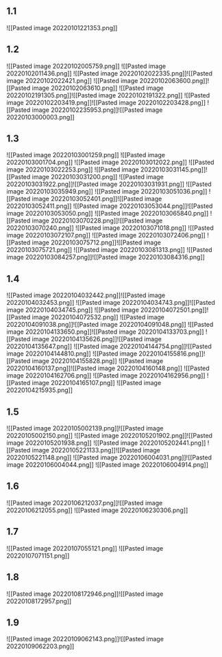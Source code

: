 1.1
---
![[Pasted image 20220101221353.png]]

1.2
---
![[Pasted image 20220102005759.png]]
![[Pasted image 20220102011436.png]]
![[Pasted image 20220102022335.png]]![[Pasted image 20220102022421.png]]
![[Pasted image 20220102063600.png]]![[Pasted image 20220102063610.png]]
![[Pasted image 20220102191305.png]]![[Pasted image 20220102191322.png]]
![[Pasted image 20220102203419.png]]![[Pasted image 20220102203428.png]]
![[Pasted image 20220102235953.png]]![[Pasted image 20220103000003.png]]

1.3
---

![[Pasted image 20220103001259.png]]
![[Pasted image 20220103001704.png]]
![[Pasted image 20220103012022.png]]
![[Pasted image 20220103022253.png]]
![[Pasted image 20220103031145.png]]![[Pasted image 20220103031200.png]]
![[Pasted image 20220103031922.png]]![[Pasted image 20220103031931.png]]
![[Pasted image 20220103035949.png]]
![[Pasted image 20220103051036.png]]
![[Pasted image 20220103052401.png]]![[Pasted image 20220103052411.png]]
![[Pasted image 20220103053044.png]]![[Pasted image 20220103053050.png]]
![[Pasted image 20220103065840.png]]
![[Pasted image 20220103070228.png]]![[Pasted image 20220103070240.png]]
![[Pasted image 20220103071018.png]]
![[Pasted image 20220103072107.png]]
![[Pasted image 20220103072406.png]]
![[Pasted image 20220103075712.png]]![[Pasted image 20220103075721.png]]
![[Pasted image 20220103081313.png]]
![[Pasted image 20220103084257.png]]![[Pasted image 20220103084316.png]]

1.4
---
![[Pasted image 20220104032442.png]]![[Pasted image 20220104032453.png]]
![[Pasted image 20220104034743.png]]![[Pasted image 20220104034745.png]]
![[Pasted image 20220104072501.png]]![[Pasted image 20220104072532.png]]
![[Pasted image 20220104091038.png]]![[Pasted image 20220104091048.png]]
![[Pasted image 20220104133650.png]]![[Pasted image 20220104133703.png]]
![[Pasted image 20220104135626.png]]![[Pasted image 20220104135647.png]]
![[Pasted image 20220104144754.png]]![[Pasted image 20220104144810.png]]
![[Pasted image 20220104155816.png]]![[Pasted image 20220104155828.png]]
![[Pasted image 20220104160137.png]]![[Pasted image 20220104160148.png]]
![[Pasted image 20220104162706.png]]
![[Pasted image 20220104162956.png]]
![[Pasted image 20220104165107.png]]
![[Pasted image 20220104215935.png]]

1.5
---
![[Pasted image 20220105002139.png]]![[Pasted image 20220105002150.png]]
![[Pasted image 20220105201902.png]]![[Pasted image 20220105201938.png]]
![[Pasted image 20220105202441.png]]
![[Pasted image 20220105221133.png]]![[Pasted image 20220105221148.png]]
![[Pasted image 20220106004031.png]]![[Pasted image 20220106004044.png]]
![[Pasted image 20220106004914.png]]

1.6
---
![[Pasted image 20220106212037.png]]![[Pasted image 20220106212055.png]]
![[Pasted image 20220106230306.png]]

1.7
---
![[Pasted image 20220107055121.png]]
![[Pasted image 20220107071151.png]]

1.8
---
![[Pasted image 20220108172946.png]]![[Pasted image 20220108172957.png]]

1.9
---
![[Pasted image 20220109062143.png]]![[Pasted image 20220109062203.png]]